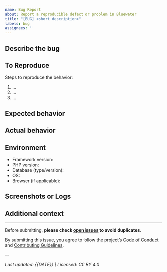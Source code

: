 ```yaml
---
name: Bug Report
about: Report a reproducible defect or problem in Bluewater
title: "[BUG] <short description>"
labels: bug
assignees: ''
---
```


## Describe the bug

<!-- A clear and concise description of the bug. -->

## To Reproduce

Steps to reproduce the behavior:

1. ...
2. ...
3. ...

## Expected behavior

<!-- A clear and concise description of what you expected to happen. -->

## Actual behavior

<!-- What actually happened? -->

## Environment

- Framework version:
- PHP version:
- Database (type/version):
- OS:
- Browser (if applicable):

## Screenshots or Logs

<!-- If applicable, add screenshots or log output to help explain your problem. -->

## Additional context

<!-- Add any other context about the problem here. -->

---

Before submitting, **please check [open issues](../issues) to avoid duplicates**.

By submitting this issue, you agree to follow the project’s [Code of Conduct](../../CODE_OF_CONDUCT.md) and [Contributing Guidelines](../../CONTRIBUTING.md).

--

_Last updated: {{DATE}} | Licensed: CC BY 4.0_
